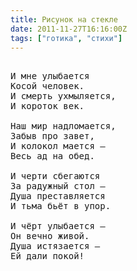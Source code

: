 ```yaml
---
title: Рисунок на стекле
date: 2011-11-27T16:16:00Z
tags: ["готика", "стихи"]
---
```


<pre>

И мне улыбается
Косой человек.
И смерть ухмыляется,
И короток век.

Наш мир надломается,
Забыв про завет,
И колокол мается —
Весь ад на обед.

И черти сбегаются
За радужный стол —
Душа преставляется
И тьма бьёт в упор.

И чёрт улыбается —
Он вечно живой.
Душа истязается —
Ей дали покой!

</pre>